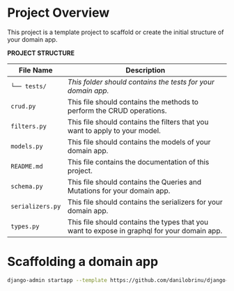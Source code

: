 # Project Overview

This project is a template project to scaffold or create the initial structure of your domain app.

**PROJECT STRUCTURE**

| File Name        | Description                                                                                 |
| ---------------- | ------------------------------------------------------------------------------------------- |
| `└── tests/`     | _This folder should contains the tests for your domain app._                                |
| `crud.py`        | This file should contains the methods to perform the CRUD operations.                       |
| `filters.py`     | This file should contains the filters that you want to apply to your model.                 |
| `models.py`      | This file should contains the models of your domain app.                                    |
| `README.md`      | This file contains the documentation of this project.                                       |
| `schema.py`      | This file should contains the Queries and Mutations for your domain app.                    |
| `serializers.py` | This file should contains the serializers for your domain app.                              |
| `types.py`       | This file should contains the types that you want to expose in graphql for your domain app. |

# Scaffolding a domain app

```sh
django-admin startapp --template https://github.com/danilobrinu/django-graphql-domain-app-template/archive/master.zip post
```
